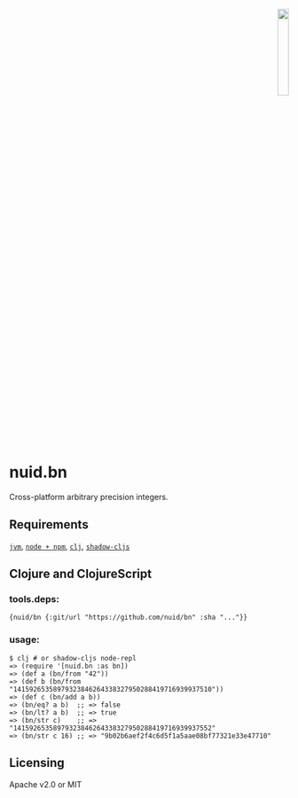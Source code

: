 <p align="right"><a href="https://nuid.io"><img src="https://nuid.io/svg/logo.svg" width="20%"></a></p>

# nuid.bn

Cross-platform arbitrary precision integers.

## Requirements

[`jvm`](https://www.java.com/en/download/), [`node + npm`](https://nodejs.org/en/download/), [`clj`](https://clojure.org/guides/getting_started), [`shadow-cljs`](https://shadow-cljs.github.io/docs/UsersGuide.html#_installation)

## Clojure and ClojureScript

### tools.deps:

`{nuid/bn {:git/url "https://github.com/nuid/bn" :sha "..."}}`

### usage:

```
$ clj # or shadow-cljs node-repl
=> (require '[nuid.bn :as bn])
=> (def a (bn/from "42"))
=> (def b (bn/from "14159265358979323846264338327950288419716939937510"))
=> (def c (bn/add a b))
=> (bn/eq? a b)  ;; => false
=> (bn/lt? a b)  ;; => true
=> (bn/str c)    ;; => "14159265358979323846264338327950288419716939937552"
=> (bn/str c 16) ;; => "9b02b6aef2f4c6d5f1a5aae08bf77321e33e47710"
```

## Licensing

Apache v2.0 or MIT
